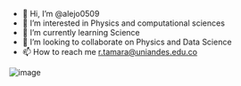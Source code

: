 - 👋 Hi, I’m @alejo0509
- 👀 I’m interested in Physics and computational sciences
- 🌱 I’m currently learning Science
- 💞️ I’m looking to collaborate on Physics and Data Science
- 📫 How to reach me r.tamara@uniandes.edu.co

![image](https://user-images.githubusercontent.com/83834312/166865550-4cad40ed-a36a-49f5-9e38-a3a2c6f2879c.png)

